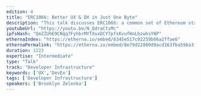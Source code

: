 ```yaml
---
edition: 4
title: "ERC1066: Better UX & DX in Just One Byte"
description: "This talk discusses ERC1066: a common set of Ethereum status codes (\"ESC\") in the same vein as signals, tagged tuples, and HTTP status codes. They provide an opt-in way of enriching payloads with a finite set of shared metadata. ESCs improve smart contract autonomy, UX, and DX, with clear application for localization, wallet integration, and contract interoperability. Code layout, Solidity and JS helper libraries,  and tooling are all designed with developer experience in mind. While much broader than errors, ESCs are fully compatible with revert-with-message, with the added bonus of being localized for the end user. Come see the difference a byte makes!"
youtubeUrl: "https://youtu.be/N_QdraCtsMc"
ipfsHash: "QmZZUhE9CNqq7FyhbrMYTXuxDCY7pfsKvufHoLbzwhsYNP"
ethernaIndex: "https://etherna.io/embed/6345e517c02259b06a2ffae6"
ethernaPermalink: "https://etherna.io/embed/8e79d22880d9acd163fba59ba3f67c5ca2ed18d247cf73fbeff53c9053a0dd2f"
duration: 1223
expertise: "Intermediate"
type: "Talk"
track: "Developer Infrastructure"
keywords: ['UX','DevEx']
tags: ['Developer Infrastructure']
speakers: ['Brooklyn Zelenka']
---
```

